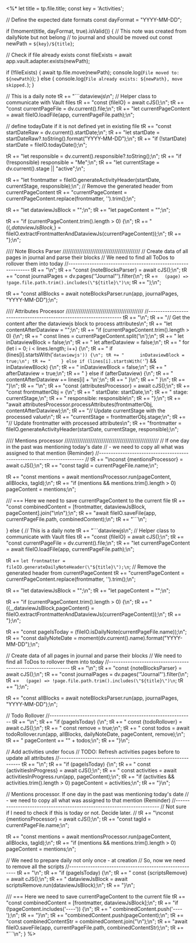 <%*
let title = tp.file.title;
const key = 'Activities';

// Define the expected date formats
const dayFormat = "YYYY-MM-DD";

if (!moment(title, dayFormat, true).isValid()) {
// This note was created from dailyNote but not belong
// to journal and should be moved out
  const newPath = `${key}/${title}`;
  
  // Check if file already exists
  const fileExists = await app.vault.adapter.exists(newPath);

  if (!fileExists) {
    await tp.file.move(newPath);
    console.log(`File moved to: ${newPath}`);
  } else {
    console.log(`File already exists: ${newPath}, move skipped.`);
  }
  
  // This is a daily note
  tR += "```dataviewjs\n";
  // Helper class to communicate with Vault files
  tR += "const {fileIO} = await cJS();\n";
  tR += "const currentPageFile = dv.current().file;\n";
  tR += "let currentPageContent = await fileIO.loadFile(app, currentPageFile.path);\n";

// define todayDate if it is not defined yet in existing file
  tR += "const startDateRaw = dv.current().startDate;\n";
  tR += "let startDate = startDateRaw?.toString().format(\"YYYY-MM-DD\");\n";
  tR += "if (!startDate) startDate = fileIO.todayDate();\n";

  tR += "let responsible = dv.current().responsible?.toString();\n";
  tR += "if (!responsible) responsible = \"Me\";\n";
  tR += "let currentStage = dv.current().stage || \"active\";\n";

  tR += "let frontmatter = fileIO.generateActivityHeader(startDate, currentStage, responsible);\n";
  // Remove the generated header from currentPageContent
  tR += "currentPageContent = currentPageContent.replace(frontmatter, '').trim();\n";

  tR += "let dataviewJsBlock = \"\";\n";
  tR += "let pageContent = \"\";\n";

  tR += "if (currentPageContent.trim().length > 0) {\n";
  tR += "  ({_,dataviewJsBlock,_} = fileIO.extractFrontmatterAndDataviewJs(currentPageContent));\n";
  tR += "};\n";

  //// Note Blocks Parser //////////////////////////////////////////
  // Create data of all pages in journal and parse their blocks
  // We need to find all ToDos to rollover them into today
  //-------------------------------------------------------------
  tR += "\n";
  tR += "const {noteBlocksParser} = await cJS();\n";
  tR += "const journalPages = dv.pages('\"Journal\"').filter(\n";
  tR += `  (page) => !page.file.path.trim().includes(\"${title}\")\n`;
  tR += ");\n";

  tR += "const allBlocks = await noteBlocksParser.run(app, journalPages, \"YYYY-MM-DD\");\n";

  //// Attributes Processor //////////////////////////////////////////
  //------------------------------------------------------------------
  tR += "\n";
  tR += "// Get the content after the dataviewjs block to process attributes\n";
  tR += "let contentAfterDataview = \"\";\n";
  tR += "if (currentPageContent.trim().length > 0) {\n";
  tR += "  const lines = currentPageContent.split('\\n');\n";
  tR += "  let inDataviewBlock = false;\n";
  tR += "  let afterDataview = false;\n";
  tR += "  for (let i = 0; i < lines.length; i++) {\n";
  tR += "    if (lines[i].startsWith('```dataviewjs')) {\n";
  tR += "      inDataviewBlock = true;\n";
  tR += "    } else if (lines[i].startsWith('```') && inDataviewBlock) {\n";
  tR += "      inDataviewBlock = false;\n";
  tR += "      afterDataview = true;\n";
  tR += "    } else if (afterDataview) {\n";
  tR += "      contentAfterDataview += lines[i] + '\\n';\n";
  tR += "    }\n";
  tR += "  }\n";
  tR += "}\n";
  tR += "\n";
  tR += "const {attributesProcessor} = await cJS();\n";
  tR += "const frontmatterObj = {\n";
  tR += "  startDate: startDate,\n";
  tR += "  stage: currentStage,\n";
  tR += "  responsible: responsible\n";
  tR += "};\n";
  tR += "await attributesProcessor.processAttributes(frontmatterObj, contentAfterDataview);\n";
  tR += "// Update currentStage with the processed value\n";
  tR += "currentStage = frontmatterObj.stage;\n";
  tR += "// Update frontmatter with processed attributes\n";
  tR += "frontmatter = fileIO.generateActivityHeader(startDate, currentStage, responsible);\n";

  //// Mentions processor ///////////////////////////////////////////////////
  // If one day in the past was mentioning today's date
  // - we need to copy all what was assigned to that mention (Reminder)
  //-----------------------------------------------------------------------
  //
  tR += "\nconst {mentionsProcessor} = await cJS();\n";
  tR += "const tagId = currentPageFile.name;\n";

  tR += "const mentions = await mentionsProcessor.run(pageContent, allBlocks, tagId);\n";
  tR += "if (mentions && mentions.trim().length > 0) pageContent = mentions;\n";

  /// === Here we need to save currentPageContent to the current file
  tR += "const combinedContent = [frontmatter, dataviewJsBlock, pageContent].join(\"\\n\\n\");\n";
  tR += "await fileIO.saveFile(app, currentPageFile.path, combinedContent);\n";
  tR += "```\n";
  
} else {
  // This is a daily note
  tR += "```dataviewjs\n";
  // Helper class to communicate with Vault files
  tR += "const {fileIO} = await cJS();\n";
  tR += "const currentPageFile = dv.current().file;\n";
  tR += "let currentPageContent = await fileIO.loadFile(app, currentPageFile.path);\n";

  tR += `let frontmatter = fileIO.generateDailyNoteHeader(\"${title}\");\n`;
  // Remove the generated header from currentPageContent
  tR += "currentPageContent = currentPageContent.replace(frontmatter, '').trim();\n";

  tR += "let dataviewJsBlock = \"\";\n";
  tR += "let pageContent = \"\";\n";

  tR += "if (currentPageContent.trim().length > 0) {\n";
  tR += "  ({_,dataviewJsBlock,pageContent} = fileIO.extractFrontmatterAndDataviewJs(currentPageContent));\n";
  tR += "};\n";

  tR += "const pageIsToday = (fileIO.isDailyNote(currentPageFile.name));\n";
  tR += "const dailyNoteDate = moment(dv.current().name).format(\"YYYY-MM-DD\");\n";

  // Create data of all pages in journal and parse their blocks
  // We need to find all ToDos to rollover them into today
  //-------------------------------------------------------------
  tR += "\n";
  tR += "const {noteBlocksParser} = await cJS();\n";
  tR += "const journalPages = dv.pages('\"Journal\"').filter(\n";
  tR += `  (page) => !page.file.path.trim().includes(\"${title}\")\n`;
  tR += ");\n";

  tR += "const allBlocks = await noteBlocksParser.run(app, journalPages, \"YYYY-MM-DD\");\n";

  // Todo Rollover 
  //-------------------------------------------------------------
  tR += "\n";
  tR += "if (pageIsToday) {\n";
  tR += "  const {todoRollover} = await cJS();\n";
  tR += "  const remove = true;\n";
  tR += "  const todos = await todoRollover.run(app, allBlocks, dailyNoteDate, pageContent, remove);\n";
  tR += "  pageContent += \"\" + todos;\n";
  tR += "}\n";

  // Add activities under focus
  // TODO: Refresh activities pages before to update all attributes
  //-------------------------------------------------------------
  tR += "\n";
  tR += "if (pageIsToday) {\n";
  tR += "  const {activitiesInProgress} = await cJS();\n";
  tR += "  const activities = await activitiesInProgress.run(app, pageContent);\n";
  tR += "if (activities && activities.trim().length > 0) pageContent = activities;\n";
  tR += "}\n";

  // Mentions processor. If one day in the past was mentioning today's date
  // - we need to copy all what was assigned to that mention (Reminder)
  //-----------------------------------------------------------------------
  // Not sure if I need to check if this is today or not. Decide later.
  //
  tR += "\nconst {mentionsProcessor} = await cJS();\n";
  tR += "const tagId = currentPageFile.name;\n";

  tR += "const mentions = await mentionsProcessor.run(pageContent, allBlocks, tagId);\n";
  tR += "if (mentions && mentions.trim().length > 0) pageContent = mentions;\n";

  // We need to prepare daily not only once - at creation
  // So, now we need to remove all the scripts
  //-------------------------------------------------------
  tR += "\n";
  tR += "if (pageIsToday) {\n";
  tR += "  const {scriptsRemove} = await cJS();\n";
  tR += "  dataviewJsBlock = await scriptsRemove.run(dataviewJsBlock);\n";
  tR += "}\n";

  /// === Here we need to save currentPageContent to the current file
  tR += "const combinedContent = [frontmatter, dataviewJsBlock];\n";
  tR += "if (!pageContent.includes('----')) {\n";
  tR += "  combinedContent.push('----');\n";
  tR += "}\n";
  tR += "combinedContent.push(pageContent);\n";
  tR += "const combinedContentStr = combinedContent.join(\"\\n\");\n";
  tR += "await fileIO.saveFile(app, currentPageFile.path, combinedContentStr);\n";
  tR += "```\n";
}
%>
